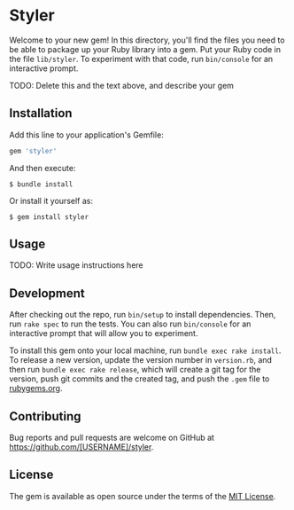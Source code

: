 # Styler

Welcome to your new gem! In this directory, you'll find the files you need to be able to package up your Ruby library into a gem. Put your Ruby code in the file `lib/styler`. To experiment with that code, run `bin/console` for an interactive prompt.

TODO: Delete this and the text above, and describe your gem

## Installation

Add this line to your application's Gemfile:

```ruby
gem 'styler'
```

And then execute:

    $ bundle install

Or install it yourself as:

    $ gem install styler

## Usage

TODO: Write usage instructions here

## Development

After checking out the repo, run `bin/setup` to install dependencies. Then, run `rake spec` to run the tests. You can also run `bin/console` for an interactive prompt that will allow you to experiment.

To install this gem onto your local machine, run `bundle exec rake install`. To release a new version, update the version number in `version.rb`, and then run `bundle exec rake release`, which will create a git tag for the version, push git commits and the created tag, and push the `.gem` file to [rubygems.org](https://rubygems.org).

## Contributing

Bug reports and pull requests are welcome on GitHub at https://github.com/[USERNAME]/styler.

## License

The gem is available as open source under the terms of the [MIT License](https://opensource.org/licenses/MIT).
